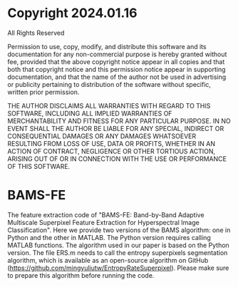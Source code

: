 # Copyright 2024.01.16

All Rights Reserved 

Permission to use, copy, modify, and distribute this software and 
its documentation for any non-commercial purpose is hereby granted 
without fee, provided that the above copyright notice appear in 
all copies and that both that copyright notice and this permission 
notice appear in supporting documentation, and that the name of 
the author not be used in advertising or publicity pertaining to 
distribution of the software without specific, written prior 
permission. 

THE AUTHOR DISCLAIMS ALL WARRANTIES WITH REGARD TO THIS SOFTWARE, 
INCLUDING ALL IMPLIED WARRANTIES OF MERCHANTABILITY AND FITNESS FOR 
ANY PARTICULAR PURPOSE. IN NO EVENT SHALL THE AUTHOR BE LIABLE FOR 
ANY SPECIAL, INDIRECT OR CONSEQUENTIAL DAMAGES OR ANY DAMAGES 
WHATSOEVER RESULTING FROM LOSS OF USE, DATA OR PROFITS, WHETHER IN 
AN ACTION OF CONTRACT, NEGLIGENCE OR OTHER TORTIOUS ACTION, ARISING 
OUT OF OR IN CONNECTION WITH THE USE OR PERFORMANCE OF THIS SOFTWARE. 

# BAMS-FE
The feature extraction code of "BAMS-FE: Band-by-Band Adaptive Multiscale Superpixel Feature Extraction for Hyperspectral Image Classification". Here we provide two versions of the BAMS algorithm: one in Python and the other in MATLAB. The Python version requires calling MATLAB functions. The algorithm used in our paper is based on the Python version. The file ERS.m needs to call the entropy superpixels segmentation algorithm, which is available as an open-source algorithm on GitHub (https://github.com/mingyuliutw/EntropyRateSuperpixel). Please make sure to prepare this algorithm before running the code.
